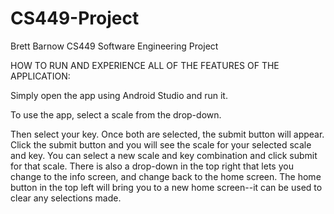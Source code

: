 # CS449-Project

Brett Barnow
CS449 Software Engineering Project

HOW TO RUN AND EXPERIENCE ALL OF THE FEATURES OF THE APPLICATION:
  
  Simply open the app using Android Studio and run it.
  
  To use the app, select a scale from the drop-down.
  
  Then select your key. Once both are selected, the submit button will appear.
  Click the submit button and you will see the scale for your selected scale and key.
  You can select a new scale and key combination and click submit for that scale.
  There is also a drop-down in the top right that lets you change to the info screen,
    and change back to the home screen.
  The home button in the top left will bring you to a new home screen--it can be used
    to clear any selections made.
